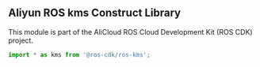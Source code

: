 ## Aliyun ROS kms Construct Library

This module is part of the AliCloud ROS Cloud Development Kit (ROS CDK) project.

```ts
import * as kms from '@ros-cdk/ros-kms';
```